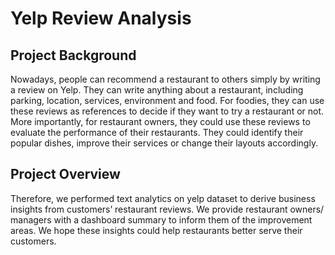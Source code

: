 # Yelp Review Analysis

## Project Background 
Nowadays, people can recommend a restaurant to others simply by writing a review on Yelp. They can write anything about a restaurant, including parking, location, services, environment and food. For foodies, they can use these reviews as references to decide if they want to try a restaurant or not. More importantly, for restaurant owners, they could use these reviews to evaluate the performance of their restaurants. They could identify their popular dishes, improve their services or change their layouts accordingly. 

## Project Overview
Therefore, we performed text analytics on yelp dataset to derive business insights from customers’ restaurant reviews. We provide restaurant owners/ managers with a dashboard summary to inform them of the improvement areas. We hope these insights could help restaurants better serve their customers. 


